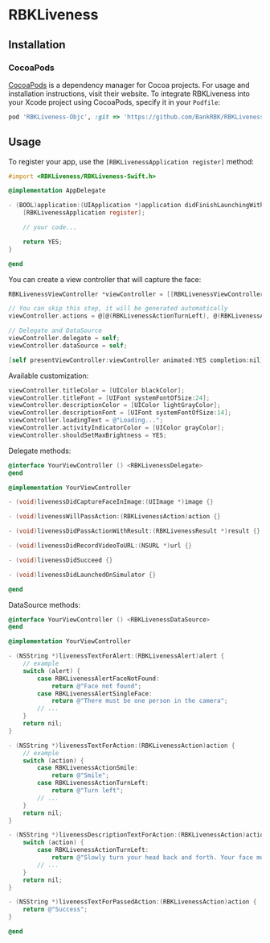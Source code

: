 # RBKLiveness

## Installation

### CocoaPods

[CocoaPods](https://cocoapods.org) is a dependency manager for Cocoa projects. For usage and installation instructions, visit their website. To integrate RBKLiveness into your Xcode project using CocoaPods, specify it in your `Podfile`:

```ruby
pod 'RBKLiveness-Objc', :git => 'https://github.com/BankRBK/RBKLiveness-Objc.git', :tag => '2.2.1'
```

## Usage

To register your app, use the `[RBKLivenessApplication register]` method:

```objective-c
#import <RBKLiveness/RBKLiveness-Swift.h>

@implementation AppDelegate

- (BOOL)application:(UIApplication *)application didFinishLaunchingWithOptions:(NSDictionary<UIApplicationLaunchOptionsKey,id> *)launchOptions {
    [RBKLivenessApplication register];

    // your code...

    return YES;
}

@end
```

You can create a view controller that will capture the face:

```objective-c
RBKLivenessViewController *viewController = [[RBKLivenessViewController alloc] initWithRecordingEnabled:YES]; // isRecordingEnabled is NO by default

// You can skip this step, it will be generated automatically
viewController.actions = @[@(RBKLivenessActionTurnLeft), @(RBKLivenessActionTurnRight), @(RBKLivenessActionTiltLeft), @(RBKLivenessActionTiltRight), @(RBKLivenessActionSmile), @(RBKLivenessActionOpenMouth), @(RBKLivenessActionBlink), @(RBKLivenessActionSayWord)]; // All available actions

// Delegate and DataSource
viewController.delegate = self;
viewController.dataSource = self;

[self presentViewController:viewController animated:YES completion:nil];
```

Available customization:

```objective-c
viewController.titleColor = [UIColor blackColor];
viewController.titleFont = [UIFont systemFontOfSize:24];
viewController.descriptionColor = [UIColor lightGrayColor];
viewController.descriptionFont = [UIFont systemFontOfSize:14];
viewController.loadingText = @"Loading...";
viewController.activityIndicatorColor = [UIColor grayColor];
viewController.shouldSetMaxBrightness = YES;
```

Delegate methods:

```objective-c
@interface YourViewController () <RBKLivenessDelegate>
@end

@implementation YourViewController

- (void)livenessDidCaptureFaceInImage:(UIImage *)image {}

- (void)livenessWillPassAction:(RBKLivenessAction)action {}

- (void)livenessDidPassActionWithResult:(RBKLivenessResult *)result {}

- (void)livenessDidRecordVideoToURL:(NSURL *)url {}

- (void)livenessDidSucceed {}

- (void)livenessDidLaunchedOnSimulator {}

@end
```

DataSource methods: 

```objective-c
@interface YourViewController () <RBKLivenessDataSource>
@end

@implementation YourViewController

- (NSString *)livenessTextForAlert:(RBKLivenessAlert)alert {
    // example
    switch (alert) {
        case RBKLivenessAlertFaceNotFound:
            return @"Face not found";
        case RBKLivenessAlertSingleFace:
            return @"There must be one person in the camera";
        // ...
    }
    return nil;
}

- (NSString *)livenessTextForAction:(RBKLivenessAction)action {
    // example
    switch (action) {
        case RBKLivenessActionSmile:
            return @"Smile";
        case RBKLivenessActionTurnLeft:
            return @"Turn left";
        // ...
    }
    return nil;
}

- (NSString *)livenessDescriptionTextForAction:(RBKLivenessAction)action {
    switch (action) {
        case RBKLivenessActionTurnLeft:
            return @"Slowly turn your head back and forth. Your face must remain in the camera's field of view";
        // ...
    }
    return nil;
}

- (NSString *)livenessTextForPassedAction:(RBKLivenessAction)action {
    return @"Success";
}

@end
```
